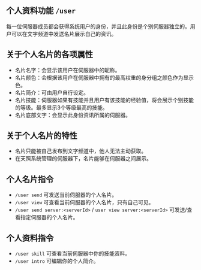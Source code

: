 ## 个人资料功能 `/user`
每一位伺服器成员都会获得系统用户的身份，并且此身份是个别伺服器独立的。用户可以在文字频道中发送名片展示自己的资讯。

## 关于个人名片的各项属性
- 名片名字：会显示该用户在伺服器中的昵称。
- 名片颜色：会根据该用户在伺服器中拥有的最高权重的身分组之颜色作为显示色。
- 名片简介：可由用户自行设定。
- 名片技能：伺服器如果有技能并且用户有该技能的经验值，将会展示个别技能的等级。最多显示3个等级最高的技能。
- 名片底部文字：会显示此身份资讯所属的伺服器。

## 关于个人名片的特性
- 名片只能被自己发布到文字频道中，他人无法主动获取。
- 在天照系统管理的伺服器下，名片能够在伺服器之间展示。

## 个人名片指令
- `/user send` 可发送当前伺服器的个人名片。
- `/user view` 可查看当前伺服器的个人名片，只有自己可见。
- `/user send server:<serverId>` / `user view server:<serverId>` 可发送/查看指定伺服器的个人名片。

## 个人资料指令
- `/user skill` 可查看当前伺服器中你的技能资料。
- `/user intro` 可编辑你的个人简介。